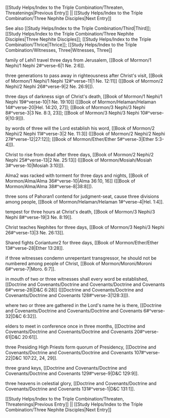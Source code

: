 [[Study Helps/Index to the Triple Combination/Threaten, Threatenings|Previous Entry]]  ||  [[Study Helps/Index to the Triple Combination/Three Nephite Disciples|Next Entry]]

 See also [[Study Helps/Index to the Triple Combination/Third|Third]]; [[Study Helps/Index to the Triple Combination/Three Nephite Disciples|Three Nephite Disciples]]; [[Study Helps/Index to the Triple Combination/Thrice|Thrice]]; [[Study Helps/Index to the Triple Combination/Witnesses, Three|Witnesses, Three]]

 family of Lehi1 travel three days from Jerusalem, [[Book of Mormon/1 Nephi/1 Nephi 2#^verse-6|1 Ne. 2:6]].

 three generations to pass away in righteousness after Christ's visit, [[Book of Mormon/1 Nephi/1 Nephi 12#^verse-11|1 Ne. 12:11]] ([[Book of Mormon/2 Nephi/2 Nephi 26#^verse-9|2 Ne. 26:9]]).

 three days of darkness sign of Christ's death, [[Book of Mormon/1 Nephi/1 Nephi 19#^verse-10|1 Ne. 19:10]] ([[Book of Mormon/Helaman/Helaman 14#^verse-20|Hel. 14:20, 27]]; [[Book of Mormon/3 Nephi/3 Nephi 8#^verse-3|3 Ne. 8:3, 23]]; [[Book of Mormon/3 Nephi/3 Nephi 10#^verse-9|10:9]]).

 by words of three will the Lord establish his word, [[Book of Mormon/2 Nephi/2 Nephi 11#^verse-3|2 Ne. 11:3]] ([[Book of Mormon/2 Nephi/2 Nephi 27#^verse-12|27:12]]; [[Book of Mormon/Ether/Ether 5#^verse-3|Ether 5:3-4]]).

 Christ to rise from dead after three days, [[Book of Mormon/2 Nephi/2 Nephi 25#^verse-13|2 Ne. 25:13]] ([[Book of Mormon/Mosiah/Mosiah 3#^verse-10|Mosiah 3:10]]).

 Alma2 was racked with torment for three days and nights, [[Book of Mormon/Alma/Alma 36#^verse-10|Alma 36:10, 16]] ([[Book of Mormon/Alma/Alma 38#^verse-8|38:8]]).

 three sons of Pahoran1 contend for judgment-seat, cause three divisions among people, [[Book of Mormon/Helaman/Helaman 1#^verse-4|Hel. 1:4]].

 tempest for three hours at Christ's death, [[Book of Mormon/3 Nephi/3 Nephi 8#^verse-19|3 Ne. 8:19]].

 Christ teaches Nephites for three days, [[Book of Mormon/3 Nephi/3 Nephi 26#^verse-13|3 Ne. 26:13]].

 Shared fights Coriantumr2 for three days, [[Book of Mormon/Ether/Ether 13#^verse-28|Ether 13:28]].

 if three witnesses condemn unrepentant transgressor, he should not be numbered among people of Christ, [[Book of Mormon/Moroni/Moroni 6#^verse-7|Moro. 6:7]].

 in mouth of two or three witnesses shall every word be established, [[Doctrine and Covenants/Doctrine and Covenants/Doctrine and Covenants 6#^verse-28|D&C 6:28]] ([[Doctrine and Covenants/Doctrine and Covenants/Doctrine and Covenants 128#^verse-3|128:3]]).

 where two or three are gathered in the Lord's name he is there, [[Doctrine and Covenants/Doctrine and Covenants/Doctrine and Covenants 6#^verse-32|D&C 6:32]].

 elders to meet in conference once in three months, [[Doctrine and Covenants/Doctrine and Covenants/Doctrine and Covenants 20#^verse-61|D&C 20:61]].

 three Presiding High Priests form quorum of Presidency, [[Doctrine and Covenants/Doctrine and Covenants/Doctrine and Covenants 107#^verse-22|D&C 107:22, 24, 29]].

 three grand keys, [[Doctrine and Covenants/Doctrine and Covenants/Doctrine and Covenants 129#^verse-9|D&C 129:9]].

 three heavens in celestial glory, [[Doctrine and Covenants/Doctrine and Covenants/Doctrine and Covenants 131#^verse-1|D&C 131:1]].

[[Study Helps/Index to the Triple Combination/Threaten, Threatenings|Previous Entry]]  ||  [[Study Helps/Index to the Triple Combination/Three Nephite Disciples|Next Entry]]